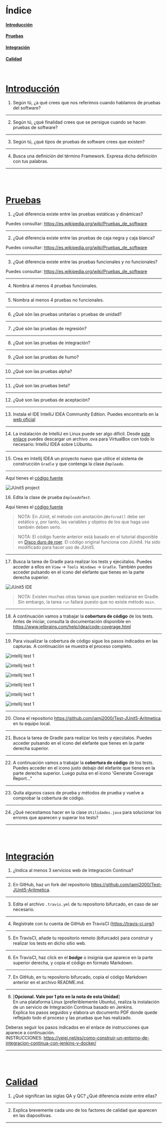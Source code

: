 # Índice

#### [Introducción](#introduccion)
#### [Pruebas](#pruebas)
#### [Integración](#integracion)
#### [Calidad](#calidad)



<pre>
</pre>


<pre>
</pre>


# [Introducción](#indice)

1. Según tú, ¿a qué crees que nos referimos cuando hablamos de pruebas del software?
<hr>

2. Según tú, ¿qué finalidad crees que se persigue cuando se hacen pruebas de software?
<hr>

3. Según tú, ¿qué tipos de pruebas de software crees que existen?
<hr>

4. Busca una definición del término Framework. Expresa dicha definición con tus palabras.
<hr>

<pre>


</pre>

# [Pruebas](#indice)

1. ¿Qué diferencia existe entre las pruebas estáticas y dinámicas?

  Puedes consultar: https://es.wikipedia.org/wiki/Pruebas_de_software
<hr>

2. ¿Qué diferencia existe entre las pruebas de caja negra y caja blanca?

  Puedes consultar: https://es.wikipedia.org/wiki/Pruebas_de_software
<hr>

3. ¿Qué diferencia existe entre las pruebas funcionales y no funcionales?

  Puedes consultar: https://es.wikipedia.org/wiki/Pruebas_de_software
<hr>

4. Nombra al menos 4 pruebas funcionales.
<hr>

5. Nombra al menos 4 pruebas no funcionales.
<hr>

6. ¿Qué són las pruebas unitarias o pruebas de unidad?
<hr>

7. ¿Qué són las pruebas de regresión?
<hr>

8. ¿Qué son las pruebas de integración?
<hr>

9. ¿Qué son las pruebas de humo?
<hr>

10. ¿Qué son las pruebas alpha?
<hr>

11. ¿Qué son las pruebas beta?
<hr>

12. ¿Qué son las pruebas de aceptación?
<hr>

13. Instala el IDE IntelliJ IDEA Community Edition.
  Puedes encontrarlo en la [web oficial](https://www.jetbrains.com/idea/download/?section=linux)

<hr>

14. La instalación de IntelliJ en Linux puede ser algo difícil. Desde [este enlace](https://drive.google.com/file/d/1sRutc8hzBQ3AWX31y_7d1oz48FDcRP-9/view?pli=1) puedes descargar un archivo .ova para VirtualBox con todo lo necesario: IntelliJ IDEA sobre LUbuntu.
<hr>

15. Crea en Intellij IDEA un proyecto nuevo que utilice el sistema de construcción `Gradle` y  que contenga la clase _`Empleado`_. 
<hr>

  Aquí tienes el [código fuente](https://github.com/jamj2000/Test-JUnit5-Empleado/blob/main/src/main/java/org/example/Empleado.java)

![JUnit5 project](assets/test-junit5.png)


16. Edita la clase de prueba _`EmpleadoTest`_. 

  Aquí tienes el [código fuente](https://github.com/jamj2000/Test-JUnit5-Empleado/blob/main/src/test/java/org/example/EmpleadoTest.java)

  > NOTA: En JUnit, el método con anotación _`@BeforeAll`_ debe ser estático y, por tanto, las variables y objetos de los que haga uso también deben serlo.

  > NOTA: El código fuente anterior está basado en el tutorial disponible en [Disco duro de roer](https://www.discoduroderoer.es/como-hacer-una-aplicacion-de-prueba-con-junit). El código original funciona con JUnit4. Ha sido modificado para hacer uso de JUnit5. 

<hr>

17. Busca la tarea de Gradle para realizar los tests y ejecútalos. Puedes acceder a ellos en `View` -> `Tools Windows` -> `Gradle`. También puedes acceder pulsando en el icono del elefante que tienes en la parte derecha superior.
 
![JUnit5 IDE](assets/test-junit5-ide.png)

  > NOTA: Existen muchas otras tareas que pueden realizarse en Gradle. Sin embargo, la tarea `run` fallará puesto que no existe método `main`.
<hr>

18. A continuación vamos a trabajar la **cobertura de código** de los tests.
Antes de iniciar, consulta la documentación disponible en https://www.jetbrains.com/help/idea/code-coverage.html
<hr>

19. Para visualizar la cobertura de código sigue los pasos indicados en las capturas. A continuación se muestra el proceso completo.

![intellij test 1](intellij-test1.jpg) 

![intellij test 1](intellij-test2.jpg) 

![intellij test 1](intellij-test3.jpg) 

![intellij test 1](intellij-test4.jpg) 

![intellij test 1](intellij-test5.jpg) 

![intellij test 1](intellij-test6.jpg) 
<hr>

20.  Clona el repositorio https://github.com/jamj2000/Test-JUnit5-Aritmetica en tu equipo local.
<hr>
 
21.  Busca la tarea de Gradle para realizar los tests y ejecútalos. Puedes acceder pulsando en el icono del elefante que tienes en la parte derecha superior.
<hr>

22.  A continuación vamos a trabajar la **cobertura de código** de los tests. Puedes acceder en el icono justo debajo del elefante que tienes en la parte derecha superior. Luego pulsa en el icono 'Generate Coverage Report..."
<hr>

23. Quita algunos casos de prueba y métodos de prueba y vuelve a comprobar la cobertura de código.
<hr>

24.  ¿Qué necesitamos hacer en la clase `Utilidades.java` para solucionar los errores que aparecen y superar los tests?
<hr>


<pre>


</pre>

# [Integración](#indice)


1. ¿Indica al menos 3 servicios web de Integración Continua?
<hr>

2. En GitHub, haz un fork del repositorio https://github.com/jamj2000/Test-JUnit5-Aritmetica.
<hr>

3. Edita el archivo `.travis.yml` de tu repositorio bifurcado, en caso de ser necesario.
<hr>

4. Regístrate con tu cuenta de GitHub en TravisCI (https://travis-ci.org/)
<hr>

5. En TravisCI, añade tu repositorio remoto (bifurcado) para construir y realizar los tests en dicho sitio web. 
<hr>

6. En TravisCI, haz click en el ___badge___ o insignia que aparece en la parte superior derecha, y copia el código en formato Markdown.
<hr>

7. En GitHub, en tu repositorio bifurcado, copia el código Markdown anterior en el archivo README.md.
<hr>

8. [__Opcional. Vale por 1 pto en la nota de esta Unidad__]  
  En una plataforma Linux (preferiblemente Ubuntu), realiza la instalación de un servicio de Integración Continua basado en Jenkins.   
  Explica los pasos seguidos y elabora un documento PDF donde quede reflejado todo el proceso y las pruebas que has realizado.

  Deberas seguir los pasos indicados en el enlace de instrucciones que aparece a continuación.  
  INSTRUCCIONES: https://yeiei.net/es/como-construir-un-entorno-de-integracion-continua-con-jenkins-y-docker/
<hr>



<pre>


</pre>


# [Calidad](#indice)


1. ¿Qué significan las siglas QA y QC? ¿Qué diferencia existe entre ellas?
<hr>

2. Explica brevemente cada uno de los factores de calidad que aparecen en las diapositivas.
<hr>


<pre>


</pre>

